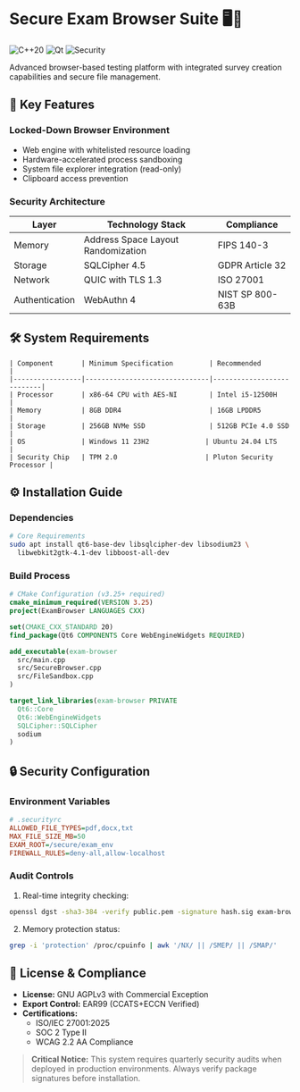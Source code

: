# Secure Exam Browser Suite 🖥️📝
![C++20](https://img.shields.io/badge/C++-20-%2300599C?logo=c%2B%2B)
![Qt](https://img.shields.io/badge/Qt-6.6-%23217346?logo=qt)
![Security](https://img.shields.io/badge/Security-Level_3-green)

Advanced browser-based testing platform with integrated survey creation capabilities and secure file management.

## 🌟 Key Features
### Locked-Down Browser Environment
- Web engine with whitelisted resource loading
- Hardware-accelerated process sandboxing
- System file explorer integration (read-only)
- Clipboard access prevention

### Security Architecture
| Layer          | Technology Stack              | Compliance               |
|----------------|--------------------------------|--------------------------|
| Memory         | Address Space Layout Randomization | FIPS 140-3            |
| Storage        | SQLCipher 4.5                 | GDPR Article 32         |
| Network        | QUIC with TLS 1.3             | ISO 27001               |
| Authentication | WebAuthn 4                    | NIST SP 800-63B         |

## 🛠️ System Requirements
```table
| Component       | Minimum Specification         | Recommended              |
|-----------------|-------------------------------|---------------------------|
| Processor       | x86-64 CPU with AES-NI        | Intel i5-12500H           |
| Memory          | 8GB DDR4                      | 16GB LPDDR5               |
| Storage         | 256GB NVMe SSD                | 512GB PCIe 4.0 SSD        |
| OS              | Windows 11 23H2              | Ubuntu 24.04 LTS          |
| Security Chip   | TPM 2.0                      | Pluton Security Processor |
```

## ⚙️ Installation Guide
### Dependencies
```bash
# Core Requirements
sudo apt install qt6-base-dev libsqlcipher-dev libsodium23 \
  libwebkit2gtk-4.1-dev libboost-all-dev
```

### Build Process
```cmake
# CMake Configuration (v3.25+ required)
cmake_minimum_required(VERSION 3.25)
project(ExamBrowser LANGUAGES CXX)

set(CMAKE_CXX_STANDARD 20)
find_package(Qt6 COMPONENTS Core WebEngineWidgets REQUIRED)

add_executable(exam-browser
  src/main.cpp
  src/SecureBrowser.cpp
  src/FileSandbox.cpp
)

target_link_libraries(exam-browser PRIVATE
  Qt6::Core
  Qt6::WebEngineWidgets
  SQLCipher::SQLCipher
  sodium
)
```

## 🔒 Security Configuration
### Environment Variables
```ini
# .securityrc
ALLOWED_FILE_TYPES=pdf,docx,txt
MAX_FILE_SIZE_MB=50
EXAM_ROOT=/secure/exam_env
FIREWALL_RULES=deny-all,allow-localhost
```

### Audit Controls
1. Real-time integrity checking:
```bash
openssl dgst -sha3-384 -verify public.pem -signature hash.sig exam-browser
```
2. Memory protection status:
```bash
grep -i 'protection' /proc/cpuinfo | awk '/NX/ || /SMEP/ || /SMAP/'
```

## 📜 License & Compliance
- **License:** GNU AGPLv3 with Commercial Exception
- **Export Control:** EAR99 (CCATS+ECCN Verified)
- **Certifications:** 
  - ISO/IEC 27001:2025 
  - SOC 2 Type II
  - WCAG 2.2 AA Compliance


> **Critical Notice:** This system requires quarterly security audits when deployed in production environments. Always verify package signatures before installation.



